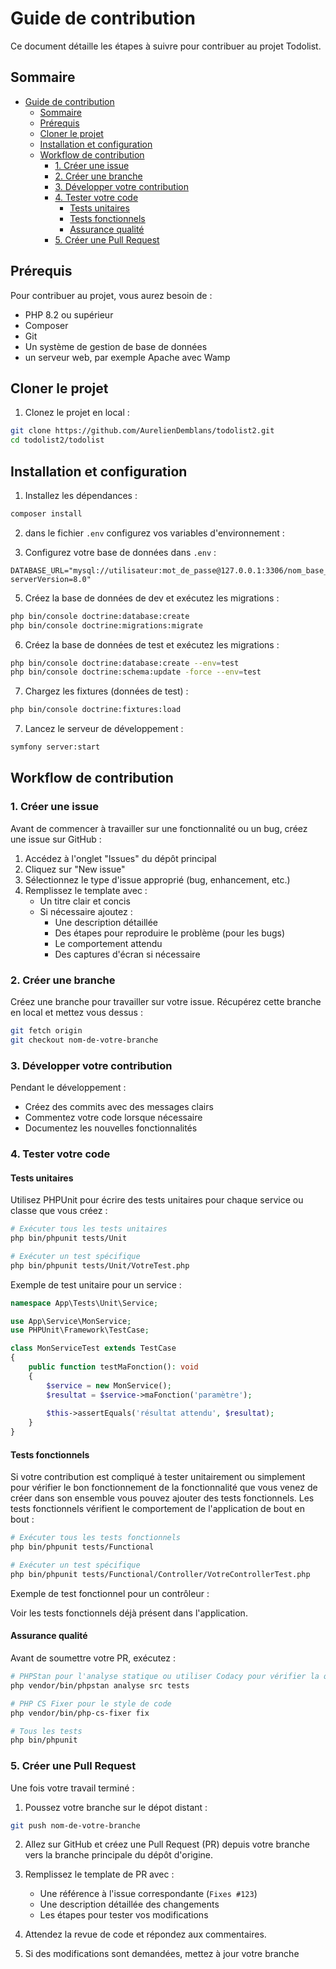 # Guide de contribution

Ce document détaille les étapes à suivre pour contribuer au projet Todolist.

## Sommaire
- [Guide de contribution](#guide-de-contribution)
  - [Sommaire](#sommaire)
  - [Prérequis](#prérequis)
  - [Cloner le projet](#cloner-le-projet)
  - [Installation et configuration](#installation-et-configuration)
  - [Workflow de contribution](#workflow-de-contribution)
    - [1. Créer une issue](#1-créer-une-issue)
    - [2. Créer une branche](#2-créer-une-branche)
    - [3. Développer votre contribution](#3-développer-votre-contribution)
    - [4. Tester votre code](#4-tester-votre-code)
      - [Tests unitaires](#tests-unitaires)
      - [Tests fonctionnels](#tests-fonctionnels)
      - [Assurance qualité](#assurance-qualité)
    - [5. Créer une Pull Request](#5-créer-une-pull-request)

## Prérequis

Pour contribuer au projet, vous aurez besoin de :

- PHP 8.2 ou supérieur
- Composer
- Git
- Un système de gestion de base de données
- un serveur web, par exemple Apache avec Wamp

## Cloner le projet

1. Clonez le projet en local :

```bash
git clone https://github.com/AurelienDemblans/todolist2.git
cd todolist2/todolist
```

## Installation et configuration

1. Installez les dépendances :

```bash
composer install
```

2. dans le fichier `.env` configurez vos variables d'environnement :


3. Configurez votre base de données dans `.env` :

```
DATABASE_URL="mysql://utilisateur:mot_de_passe@127.0.0.1:3306/nom_base_de_donnees?serverVersion=8.0"
```

5. Créez la base de données de dev et exécutez les migrations :

```bash
php bin/console doctrine:database:create
php bin/console doctrine:migrations:migrate
```

6. Créez la base de données de test et exécutez les migrations :

```bash
php bin/console doctrine:database:create --env=test
php bin/console doctrine:schema:update -force --env=test
```

7. Chargez les fixtures (données de test) :

```bash
php bin/console doctrine:fixtures:load
```

7. Lancez le serveur de développement :

```bash
symfony server:start
```

## Workflow de contribution

### 1. Créer une issue

Avant de commencer à travailler sur une fonctionnalité ou un bug, créez une issue sur GitHub :

1. Accédez à l'onglet "Issues" du dépôt principal
2. Cliquez sur "New issue"
3. Sélectionnez le type d'issue approprié (bug, enhancement, etc.)
4. Remplissez le template avec :
   - Un titre clair et concis
   - Si nécessaire ajoutez : 
     - Une description détaillée
     - Des étapes pour reproduire le problème (pour les bugs)
     - Le comportement attendu
     - Des captures d'écran si nécessaire

### 2. Créer une branche

Créez une branche pour travailler sur votre issue.
Récupérez cette branche en local et mettez vous dessus :

```bash
git fetch origin
git checkout nom-de-votre-branche
```

### 3. Développer votre contribution

Pendant le développement :

- Créez des commits avec des messages clairs
- Commentez votre code lorsque nécessaire
- Documentez les nouvelles fonctionnalités

### 4. Tester votre code

#### Tests unitaires

Utilisez PHPUnit pour écrire des tests unitaires pour chaque service ou classe que vous créez :

```bash
# Exécuter tous les tests unitaires
php bin/phpunit tests/Unit

# Exécuter un test spécifique
php bin/phpunit tests/Unit/VotreTest.php
```

Exemple de test unitaire pour un service :

```php
namespace App\Tests\Unit\Service;

use App\Service\MonService;
use PHPUnit\Framework\TestCase;

class MonServiceTest extends TestCase
{
    public function testMaFonction(): void
    {
        $service = new MonService();
        $resultat = $service->maFonction('paramètre');
        
        $this->assertEquals('résultat attendu', $resultat);
    }
}
```

#### Tests fonctionnels
Si votre contribution est compliqué à tester unitairement ou simplement pour vérifier le bon fonctionnement de la fonctionnalité que vous venez de créer dans son ensemble vous pouvez ajouter des tests fonctionnels.
Les tests fonctionnels vérifient le comportement de l'application de bout en bout :

```bash
# Exécuter tous les tests fonctionnels
php bin/phpunit tests/Functional

# Exécuter un test spécifique
php bin/phpunit tests/Functional/Controller/VotreControllerTest.php
```

Exemple de test fonctionnel pour un contrôleur :

Voir les tests fonctionnels déjà présent dans l'application.

#### Assurance qualité

Avant de soumettre votre PR, exécutez :

```bash
# PHPStan pour l'analyse statique ou utiliser Codacy pour vérifier la qualité du code
php vendor/bin/phpstan analyse src tests

# PHP CS Fixer pour le style de code
php vendor/bin/php-cs-fixer fix

# Tous les tests
php bin/phpunit
```

### 5. Créer une Pull Request

Une fois votre travail terminé :

1. Poussez votre branche sur le dépot distant :

```bash
git push nom-de-votre-branche
```

2. Allez sur GitHub et créez une Pull Request (PR) depuis votre branche vers la branche principale du dépôt d'origine.

3. Remplissez le template de PR avec :
   - Une référence à l'issue correspondante (`Fixes #123`)
   - Une description détaillée des changements
   - Les étapes pour tester vos modifications

4. Attendez la revue de code et répondez aux commentaires.

5. Si des modifications sont demandées, mettez à jour votre branche
